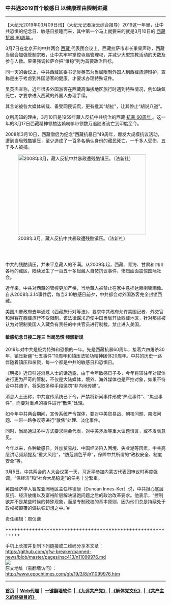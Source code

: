 ### 中共遇2019首个敏感日 以健康理由限制进藏
------------------------

<p>
 【大纪元2019年03月09日讯】（大纪元记者凌云综合报导）2019这一年里，让中共恐惧的纪念日、敏感日接踵而来，其中第一个马上就要来的就是3月10日的
 <a href="http://www.epochtimes.com/gb/tag/%E8%A5%BF%E8%97%8F.html">
  西藏
 </a>
 <a href="http://www.epochtimes.com/gb/tag/%E6%8A%97%E6%9A%B4.html">
  抗暴
 </a>
 <a href="http://www.epochtimes.com/gb/tag/60%E5%91%A8%E5%B9%B4.html">
  60周年
 </a>
 。
</p>
<p>
 3月7日在北京开的中共两会
 <a href="http://www.epochtimes.com/gb/tag/%E8%A5%BF%E8%97%8F.html">
  西藏
 </a>
 代表团会议上，西藏拉萨市市长果果声称，西藏当局会加强管制宗教，让中共牢牢掌控寺庙管理权，并减少大型宗教活动的天数及参与人数。果果强调拉萨会把“维稳”列为首要政治目标。
</p>
<p>
 同一天的会议上，中共西藏区委书记吴英杰为当局限制外国人到西藏旅游辩护，宣称是由于考虑到外国游客的健康，才要求办理特殊证件。
</p>
<p>
 吴英杰宣称，近年很多外国游客在西藏高海拔地区旅行时遇到特殊情况，例如缺氧死亡，才要求进入西藏的外国人办理手续。
</p>
<p>
 其言论被各大媒体转载、备受网民调侃，更有批其“胡扯”，让其停止“胡说八道”。
</p>
<p>
 众所周知的理由，3月10日是1959年藏人反抗中共统治的西藏
 <a href="http://www.epochtimes.com/gb/tag/%E6%8A%97%E6%9A%B4.html">
  抗暴
 </a>
 <a href="http://www.epochtimes.com/gb/tag/60%E5%91%A8%E5%B9%B4.html">
  60周年
 </a>
 。这一年的3月17日西藏精神领袖达赖喇嘛带领数万追随者流亡到印度至今。
</p>
<p>
 2008年3月10日，西藏僧侣为纪念“西藏抗暴日”49周年，爆发大规模抗议活动，遭到当局残酷镇压，至少造成了一百多名确认身份的藏民死亡，一千多人受伤，五千多人被捕。
</p>
<figure class="wp-caption aligncenter" id="attachment_11100011" style="width: 402px">
 <a href="http://i.epochtimes.com/assets/uploads/2019/03/903152150481528-600x378.jpg">
  <img alt="2008年3月，藏人反抗中共暴政遭残酷镇压。（法新社）" class=" wp-image-11100011" height="253" src="http://i.epochtimes.com/assets/uploads/2019/03/903152150481528-600x378-600x378.jpg" width="402"/>
 </a>
 <br/><figcaption class="wp-caption-text">
  2008年3月，藏人反抗中共暴政遭残酷镇压。（法新社）
 </figcaption><br/>
</figure><br/>
<p>
 中共的残酷镇压，并未平息藏人的不满。从2009年起，西藏、青海、甘肃和四川各地的藏区，陆续发生了一百五十多起藏人自焚抗议事件，惨烈画面震惊国际社会。
</p>
<p>
 近年来，中共对西藏的管控更加严格，当地藏人被禁止在家中悬挂达赖喇嘛画像。自从2008年3.14事件后，每当3.10敏感日前夕，中共都会对外国游客完全封锁西藏。
</p>
<p>
 美国川普政府去年通过《西藏旅行对等法》，要求中共政府允许美国记者、外交官和游客在西藏旅行不受限制。该法律谋求迫使中国当局开放西藏地区，针对那些被认为对限制美国人入藏负有责任的中共官员进行制裁，禁止进入美国。
</p>
<h4>
 敏感纪念日接二连三 当局恐慌 频颁新规
</h4>
<p>
 2019年对中共是极为特殊和恐惧的一年。先是西藏抗暴60周年，接着六四屠杀30年，镇压新疆“七五事件”10周年和镇压法轮功精神团体20周年。中共的历史一路伴随着镇压和杀戮，每一个都是中共的敏感日和恐惧日。
</p>
<p>
 《明报》近日引述消息人士的话透露，由于今年敏感日子多，今年将较往年对媒体进行更为严苛的管制，不仅是大陆媒体，境外、海外媒体也是严控对象，如果不符合中共调子，将采取多种手段惩罚“非内地传媒”。
</p>
<p>
 消息人士还称，中共宣传系统已下令，严禁将新闻事件形成“热点事件”、“焦点事件”，而要对重点的事件进行“散焦”处理。
</p>
<p>
 如今年中共两会期间，宣传系统严令媒体，要对中美贸易战、朝核问题、南海问题、一带一路争议等进行“散焦”处理、淡化事件。
</p>
<p>
 同时，当局通过多种方式要求两会代表，对中美矛盾等重大议题慎言，或不发表意见。
</p>
<p>
 今年以来，各种敏感日，外加贸易战、中国经济陷入困境、失业潮等因素，中共高层讲话频频提及“重大风险”，“防范颜色革命”，保障中共所谓的“政权安全、制度安全”等。
</p>
<p>
 3月5日，中共两会的人大会议第一天，习近平参加内蒙古代表团审议时再度强调，“保经济”和“社会大局稳定”的任务十分繁重。
</p>
<p>
 英国经济学人智库亚洲地区主任林德康（Duncan Innes-Ker）说，中共担心底层反抗、经济放缓以及富裕阶层解决温饱问题之后的政治改革要求。他表示，“控制欲并不是某些时候的特殊现象，而是专制政权的基本原则，因为他们总是持续处于政权被颠覆的偏执狂幻想之中。”#
</p>
<p>
 责任编辑：周仪谦
</p>

+++++++++++++++++++++++++++++++++++++++++++++++++++++++++++<br/><br/>
手机上长按并复制下列链接或二维码分享本文章：<br/>
https://github.com/gfw-breaker/banned-news/blob/master/pages/nsc413/n11099976.md <br/>
<a href='https://github.com/gfw-breaker/banned-news/blob/master/pages/nsc413/n11099976.md'><img src='https://github.com/gfw-breaker/banned-news/blob/master/pages/nsc413/n11099976.md.png'/></a> <br/>
原文地址（需翻墙访问）：http://www.epochtimes.com/gb/19/3/8/n11099976.htm


------------------------
#### [首页](https://github.com/gfw-breaker/banned-news/blob/master/README.md) &nbsp;|&nbsp; [Web代理](https://github.com/labour-camp/helloworld) &nbsp;|&nbsp; [一键翻墙软件](https://github.com/gfw-breaker/nogfw/blob/master/README.md) &nbsp;| [《九评共产党》](https://github.com/gfw-breaker/9ping.md/blob/master/README.md#九评之一评共产党是什么) | [《解体党文化》](https://github.com/gfw-breaker/jtdwh.md/blob/master/README.md) | [《共产主义的终极目的》](https://github.com/gfw-breaker/gczydzjmd.md/blob/master/README.md)

